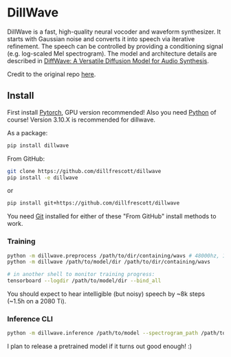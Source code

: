 # DillWave

DillWave is a fast, high-quality neural vocoder and waveform synthesizer. It starts with Gaussian noise and converts it into speech via iterative refinement. The speech can be controlled by providing a conditioning signal (e.g. log-scaled Mel spectrogram). The model and architecture details are described in [DiffWave: A Versatile Diffusion Model for Audio Synthesis](https://arxiv.org/pdf/2009.09761.pdf).

Credit to the original repo [here](https://github.com/lmnt-com/diffwave).

## Install

First install [Pytorch](https://pytorch.org), GPU version recommended! Also you need [Python](https://www.python.org) of course! Version 3.10.X is recommended for dillwave.

As a package:
```bash
pip install dillwave
```

From GitHub:
```bash
git clone https://github.com/dillfrescott/dillwave
pip install -e dillwave
```
or
```bash
pip install git+https://github.com/dillfrescott/dillwave
```
You need [Git](https://git-scm.com) installed for either of these "From GitHub" install methods to work.

### Training

```bash
python -m dillwave.preprocess /path/to/dir/containing/wavs # 48000hz, 1 channel
python -m dillwave /path/to/model/dir /path/to/dir/containing/wavs

# in another shell to monitor training progress:
tensorboard --logdir /path/to/model/dir --bind_all
```

You should expect to hear intelligible (but noisy) speech by ~8k steps (~1.5h on a 2080 Ti).

### Inference CLI
```bash
python -m dillwave.inference /path/to/model --spectrogram_path /path/to/spectrogram -o output.wav [--fast]
```

I plan to release a pretrained model if it turns out good enough! :)
